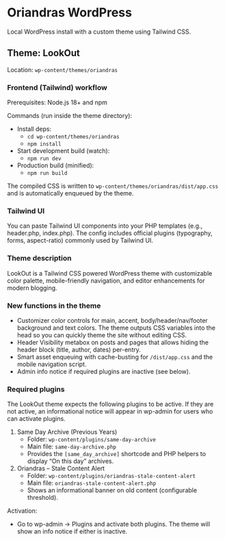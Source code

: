 # Oriandras WordPress

Local WordPress install with a custom theme using Tailwind CSS.

## Theme: LookOut

Location: `wp-content/themes/oriandras`

### Frontend (Tailwind) workflow

Prerequisites: Node.js 18+ and npm

Commands (run inside the theme directory):

- Install deps:
  - `cd wp-content/themes/oriandras`
  - `npm install`
- Start development build (watch):
  - `npm run dev`
- Production build (minified):
  - `npm run build`

The compiled CSS is written to `wp-content/themes/oriandras/dist/app.css` and is automatically enqueued by the theme.

### Tailwind UI
You can paste Tailwind UI components into your PHP templates (e.g., header.php, index.php). The config includes official plugins (typography, forms, aspect-ratio) commonly used by Tailwind UI.


### Theme description
LookOut is a Tailwind CSS powered WordPress theme with customizable color palette, mobile-friendly navigation, and editor enhancements for modern blogging.

### New functions in the theme
- Customizer color controls for main, accent, body/header/nav/footer background and text colors. The theme outputs CSS variables into the head so you can quickly theme the site without editing CSS.
- Header Visibility metabox on posts and pages that allows hiding the header block (title, author, dates) per-entry.
- Smart asset enqueuing with cache-busting for `/dist/app.css` and the mobile navigation script.
- Admin info notice if required plugins are inactive (see below).

### Required plugins
The LookOut theme expects the following plugins to be active. If they are not active, an informational notice will appear in wp-admin for users who can activate plugins.

1. Same Day Archive (Previous Years)
   - Folder: `wp-content/plugins/same-day-archive`
   - Main file: `same-day-archive.php`
   - Provides the `[same_day_archive]` shortcode and PHP helpers to display “On this day” archives.
2. Oriandras – Stale Content Alert
   - Folder: `wp-content/plugins/oriandras-stale-content-alert`
   - Main file: `oriandras-stale-content-alert.php`
   - Shows an informational banner on old content (configurable threshold).

Activation:
- Go to wp-admin → Plugins and activate both plugins. The theme will show an info notice if either is inactive.

